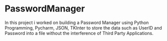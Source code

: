 # PasswordManager
In this project i worked on building a Password Manager using Python Programming, Pycharm, JSON, TKInter to store the data such as UserID and Password into a file without the interference of Third Party Applications.
